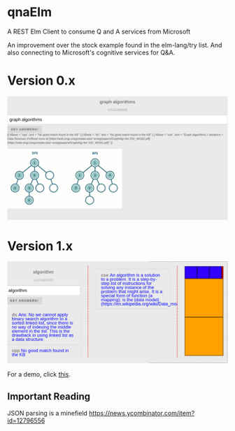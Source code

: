 # qnaElm
A REST Elm Client to consume Q and A services from Microsoft 

An improvement over the stock example found in the elm-lang/try list. 
And also connecting to Microsoft's cognitive services for Q&A. 

# Version 0.x
![version1](https://github.com/kgashok/qnaElm/blob/master/img/qnaService.png)

# Version 1.x
![version2](https://github.com/kgashok/qnaElm/blob/master/img/version2.png)

For a demo, click [this](https://preview.c9users.io/kgashok/qnamicro/index.html?_c9_id=livepreview1&_c9_host=https://ide.c9.io).

## Important Reading 

JSON parsing is a minefield https://news.ycombinator.com/item?id=12796556

